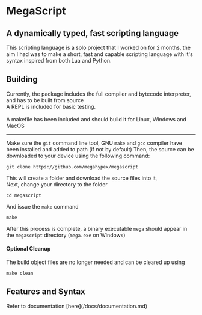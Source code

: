 # MegaScript 

<h2>A dynamically typed, fast scripting language</h2>

This scripting language is a solo project that I worked on for 2 months, the aim I had was to make a short, fast and capable 
scripting language with it's syntax inspired from both Lua and Python.

<h2>Building</h2>

Currently, the package includes the full compiler and bytecode interpreter, and has to be built from source<br>
A REPL is included for basic testing.<br><br>
A makefile has been included and should build it for Linux, Windows and MacOS
<hr>

Make sure the `git` command line tool, GNU `make` and `gcc` compiler have been installed and added to path (if not by default)
Then, the source can be downloaded to your device using the following command:
```
git clone https://github.com/megahypex/megascript
```
This will create a folder and download the source files into it,<br>
Next, change your directory to the folder
```
cd megascript
```
And issue the `make` command
```
make
```
After this process is complete, a binary executable `mega` should appear in the `megascript` directory (`mega.exe` on Windows)<br>
<h4>Optional Cleanup</h4>
The build object files are no longer needed and can be cleared up using<br>

```
make clean
```

<h2>Features and Syntax</h2>
Refer to documentation [here](/docs/documentation.md)
